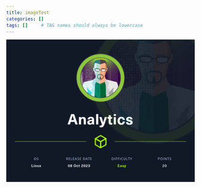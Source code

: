 ```yaml
---
title: imageTest
categories: []
tags: []     # TAG names should always be lowercase
---
```


![Analytics](..\assets\posts\Analytics.png)

